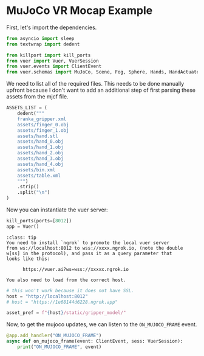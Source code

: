 
# MuJoCo VR Mocap Example

First, let's import the dependencies.

```python
from asyncio import sleep
from textwrap import dedent

from killport import kill_ports
from vuer import Vuer, VuerSession
from vuer.events import ClientEvent
from vuer.schemas import MuJoCo, Scene, Fog, Sphere, Hands, HandActuator
```


We need to list all of the required files. This needs to be done
manually upfront because I don't want to add an additional step
of first parsing these assets from the mjcf file.

```python
ASSETS_LIST = (
    dedent("""
    franka_gripper.xml
    assets/finger_0.obj
    assets/finger_1.obj
    assets/hand.stl
    assets/hand_0.obj
    assets/hand_1.obj
    assets/hand_2.obj
    assets/hand_3.obj
    assets/hand_4.obj
    assets/bin.xml
    assets/table.xml
    """)
    .strip()
    .split("\n")
)
```


Now you can instantiate the vuer server:

```python
kill_ports(ports=[8012])
app = Vuer()
```


```{admonition} Note
:class: tip
You need to install `ngrok` to promote the local vuer server
from ws://localhost:8012 to wss://xxxx.ngrok.io, (note the double
w[ss] in the protocol), and pass it as a query parameter that
looks like this:

      https://vuer.ai?ws=wss://xxxxx.ngrok.io

You also need to load from the correct host.    
```

```python
# this won't work because it does not have SSL.
host = "http://localhost:8012"
# host = "https://1e68144d6228.ngrok.app"

asset_pref = f"{host}/static/gripper_model/"
```


Now, to get the mujoco updates, we can listen to the `ON_MUJOCO_FRAME` event.

```python
@app.add_handler("ON_MUJOCO_FRAME")
async def on_mujoco_frame(event: ClientEvent, sess: VuerSession):
    print("ON_MUJOCO_FRAME", event)
```
